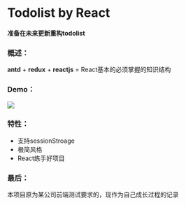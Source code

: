 # Todolist by React

**准备在未来更新重构todolist**

### 概述：

**antd** + **redux** + **reactjs** = React基本的必须掌握的知识结构

### Demo：

![](https://static.xiaoblogs.cn/img/image-20220412225157828.png)

### 特性：

- 支持sessionStroage
- 极简风格
- React练手好项目

### 最后：

本项目原为某公司前端测试要求的，现作为自己成长过程的记录

